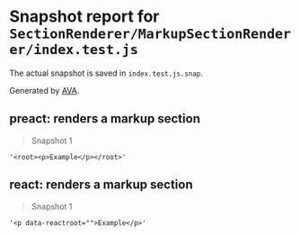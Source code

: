 # Snapshot report for `SectionRenderer/MarkupSectionRenderer/index.test.js`

The actual snapshot is saved in `index.test.js.snap`.

Generated by [AVA](https://ava.li).

## preact: renders a markup section

> Snapshot 1

    '<root><p>Example</p></root>'

## react: renders a markup section

> Snapshot 1

    '<p data-reactroot="">Example</p>'
